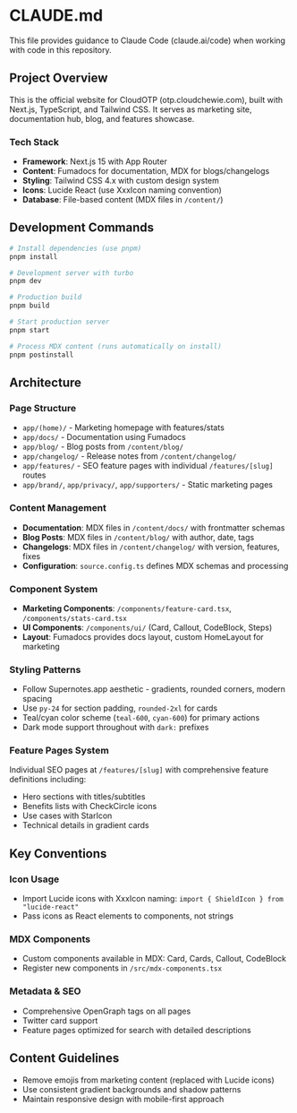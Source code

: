 # CLAUDE.md

This file provides guidance to Claude Code (claude.ai/code) when working with code in this repository.

## Project Overview

This is the official website for CloudOTP (otp.cloudchewie.com), built with Next.js, TypeScript, and Tailwind CSS. It serves as marketing site, documentation hub, blog, and features showcase.

### Tech Stack

- **Framework**: Next.js 15 with App Router
- **Content**: Fumadocs for documentation, MDX for blogs/changelogs
- **Styling**: Tailwind CSS 4.x with custom design system
- **Icons**: Lucide React (use XxxIcon naming convention)
- **Database**: File-based content (MDX files in `/content/`)

## Development Commands

```bash
# Install dependencies (use pnpm)
pnpm install

# Development server with turbo
pnpm dev

# Production build
pnpm build

# Start production server
pnpm start

# Process MDX content (runs automatically on install)
pnpm postinstall
```

## Architecture

### Page Structure

- `app/(home)/` - Marketing homepage with features/stats
- `app/docs/` - Documentation using Fumadocs
- `app/blog/` - Blog posts from `/content/blog/`
- `app/changelog/` - Release notes from `/content/changelog/`
- `app/features/` - SEO feature pages with individual `/features/[slug]` routes
- `app/brand/`, `app/privacy/`, `app/supporters/` - Static marketing pages

### Content Management

- **Documentation**: MDX files in `/content/docs/` with frontmatter schemas
- **Blog Posts**: MDX files in `/content/blog/` with author, date, tags
- **Changelogs**: MDX files in `/content/changelog/` with version, features, fixes
- **Configuration**: `source.config.ts` defines MDX schemas and processing

### Component System

- **Marketing Components**: `/components/feature-card.tsx`, `/components/stats-card.tsx`
- **UI Components**: `/components/ui/` (Card, Callout, CodeBlock, Steps)
- **Layout**: Fumadocs provides docs layout, custom HomeLayout for marketing

### Styling Patterns

- Follow Supernotes.app aesthetic - gradients, rounded corners, modern spacing
- Use `py-24` for section padding, `rounded-2xl` for cards
- Teal/cyan color scheme (`teal-600`, `cyan-600`) for primary actions
- Dark mode support throughout with `dark:` prefixes

### Feature Pages System

Individual SEO pages at `/features/[slug]` with comprehensive feature definitions including:

- Hero sections with titles/subtitles
- Benefits lists with CheckCircle icons
- Use cases with StarIcon
- Technical details in gradient cards

## Key Conventions

### Icon Usage

- Import Lucide icons with XxxIcon naming: `import { ShieldIcon } from "lucide-react"`
- Pass icons as React elements to components, not strings

### MDX Components

- Custom components available in MDX: Card, Cards, Callout, CodeBlock
- Register new components in `/src/mdx-components.tsx`

### Metadata & SEO

- Comprehensive OpenGraph tags on all pages
- Twitter card support
- Feature pages optimized for search with detailed descriptions

## Content Guidelines

- Remove emojis from marketing content (replaced with Lucide icons)
- Use consistent gradient backgrounds and shadow patterns
- Maintain responsive design with mobile-first approach
